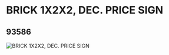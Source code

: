 # BRICK 1X2X2, DEC. PRICE SIGN
## 93586
![BRICK 1X2X2, DEC. PRICE SIGN](https://lc-www-live-s.legocdn.com/media/bricks/5/2/4611021.jpg)